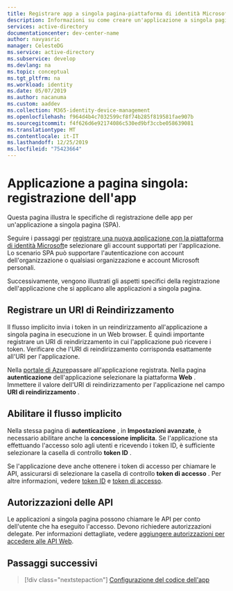 ```yaml
---
title: Registrare app a singola pagina-piattaforma di identità Microsoft | Azure
description: Informazioni su come creare un'applicazione a singola pagina (registrazione dell'app)
services: active-directory
documentationcenter: dev-center-name
author: navyasric
manager: CelesteDG
ms.service: active-directory
ms.subservice: develop
ms.devlang: na
ms.topic: conceptual
ms.tgt_pltfrm: na
ms.workload: identity
ms.date: 05/07/2019
ms.author: nacanuma
ms.custom: aaddev
ms.collection: M365-identity-device-management
ms.openlocfilehash: f964d4b4c7032599cf8f74b285f819581fae907b
ms.sourcegitcommit: f4f626d6e92174086c530ed9bf3ccbe058639081
ms.translationtype: MT
ms.contentlocale: it-IT
ms.lasthandoff: 12/25/2019
ms.locfileid: "75423664"
---
```

# <a name="single-page-application-app-registration"></a>Applicazione a pagina singola: registrazione dell'app

Questa pagina illustra le specifiche di registrazione delle app per un'applicazione a singola pagina (SPA).

Seguire i passaggi per [registrare una nuova applicazione con la piattaforma di identità Microsoft](quickstart-register-app.md)e selezionare gli account supportati per l'applicazione. Lo scenario SPA può supportare l'autenticazione con account dell'organizzazione o qualsiasi organizzazione e account Microsoft personali.

Successivamente, vengono illustrati gli aspetti specifici della registrazione dell'applicazione che si applicano alle applicazioni a singola pagina.

## <a name="register-a-redirect-uri"></a>Registrare un URI di Reindirizzamento

Il flusso implicito invia i token in un reindirizzamento all'applicazione a singola pagina in esecuzione in un Web browser. È quindi importante registrare un URI di reindirizzamento in cui l'applicazione può ricevere i token. Verificare che l'URI di reindirizzamento corrisponda esattamente all'URI per l'applicazione.

Nella [portale di Azure](https://go.microsoft.com/fwlink/?linkid=2083908)passare all'applicazione registrata. Nella pagina **autenticazione** dell'applicazione selezionare la piattaforma **Web** . Immettere il valore dell'URI di reindirizzamento per l'applicazione nel campo **URI di reindirizzamento** .

## <a name="enable-the-implicit-flow"></a>Abilitare il flusso implicito

Nella stessa pagina di **autenticazione** , in **Impostazioni avanzate**, è necessario abilitare anche la **concessione implicita**. Se l'applicazione sta effettuando l'accesso solo agli utenti e ricevendo i token ID, è sufficiente selezionare la casella di controllo **token ID** .

Se l'applicazione deve anche ottenere i token di accesso per chiamare le API, assicurarsi di selezionare la casella di controllo **token di accesso** . Per altre informazioni, vedere [token ID](./id-tokens.md) e [token di accesso](./access-tokens.md).

## <a name="api-permissions"></a>Autorizzazioni delle API

Le applicazioni a singola pagina possono chiamare le API per conto dell'utente che ha eseguito l'accesso. Devono richiedere autorizzazioni delegate. Per informazioni dettagliate, vedere [aggiungere autorizzazioni per accedere alle API Web](quickstart-configure-app-access-web-apis.md#add-permissions-to-access-web-apis).

## <a name="next-steps"></a>Passaggi successivi

> [!div class="nextstepaction"]
> [Configurazione del codice dell'app](scenario-spa-app-configuration.md)
